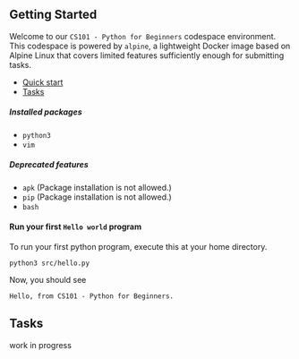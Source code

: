 


## Getting Started

Welcome to our `CS101 - Python for Beginners` codespace environment. This codespace is powered by `alpine`, a lightweight Docker image based on Alpine Linux that covers limited features sufficiently enough for submitting tasks. 

- [Quick start](#installed-packages)
- [Tasks](#tasks)

##### Installed packages
- `python3`
- `vim`

##### Deprecated features
- `apk` (Package installation is not allowed.)
- `pip` (Package installation is not allowed.)
- `bash`

#### Run your first `Hello world` program
To run your first python program, execute this at your home directory.
```
python3 src/hello.py
```
Now, you should see
```
Hello, from CS101 - Python for Beginners.
```

## Tasks
work in progress
